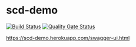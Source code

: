 # scd-demo

[![Build Status](https://travis-ci.org/AllanMLeite/scd-demo.svg?branch=master)](https://travis-ci.org/AllanMLeite/scd-demo)
[![Quality Gate Status](https://sonarcloud.io/api/project_badges/measure?project=AllanMLeite_scd-demo&metric=alert_status)](https://sonarcloud.io/dashboard?id=AllanMLeite_scd-demo)

https://scd-demo.herokuapp.com/swagger-ui.html
